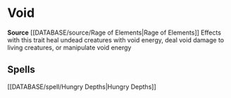 ﻿---
id: '510'
name: Void
rarity: Common
source: '[[DATABASE/source/Rage of Elements|Rage of Elements]]'
trait:
- Void
type: Trait

---
# Void

**Source** [[DATABASE/source/Rage of Elements|Rage of Elements]]
Effects with this trait heal undead creatures with void energy, deal void damage to living creatures, or manipulate void energy

## Spells

[[DATABASE/spell/Hungry Depths|Hungry Depths]]